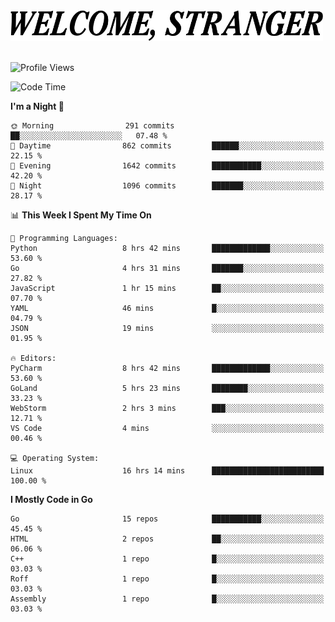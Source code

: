 <div>
  <picture>
    <source media="(prefers-color-scheme: dark)" srcset="./headers/welcome_white.png">
    <img alt="WELCOME, STRANGER" src="./headers/welcome.png" width="500">
  </picture>
</div>

<br>

![Profile Views](https://komarev.com/ghpvc/?username=darleet&color=blue)

<!--START_SECTION:waka-->
![Code Time](http://img.shields.io/badge/Code%20Time-754%20hrs%2056%20mins-blue)

**I'm a Night 🦉** 

```text
🌞 Morning                291 commits         ██░░░░░░░░░░░░░░░░░░░░░░░   07.48 % 
🌆 Daytime                862 commits         ██████░░░░░░░░░░░░░░░░░░░   22.15 % 
🌃 Evening                1642 commits        ███████████░░░░░░░░░░░░░░   42.20 % 
🌙 Night                  1096 commits        ███████░░░░░░░░░░░░░░░░░░   28.17 % 
```


📊 **This Week I Spent My Time On** 

```text
💬 Programming Languages: 
Python                   8 hrs 42 mins       █████████████░░░░░░░░░░░░   53.60 % 
Go                       4 hrs 31 mins       ███████░░░░░░░░░░░░░░░░░░   27.82 % 
JavaScript               1 hr 15 mins        ██░░░░░░░░░░░░░░░░░░░░░░░   07.70 % 
YAML                     46 mins             █░░░░░░░░░░░░░░░░░░░░░░░░   04.79 % 
JSON                     19 mins             ░░░░░░░░░░░░░░░░░░░░░░░░░   01.95 % 

🔥 Editors: 
PyCharm                  8 hrs 42 mins       █████████████░░░░░░░░░░░░   53.60 % 
GoLand                   5 hrs 23 mins       ████████░░░░░░░░░░░░░░░░░   33.23 % 
WebStorm                 2 hrs 3 mins        ███░░░░░░░░░░░░░░░░░░░░░░   12.71 % 
VS Code                  4 mins              ░░░░░░░░░░░░░░░░░░░░░░░░░   00.46 % 

💻 Operating System: 
Linux                    16 hrs 14 mins      █████████████████████████   100.00 % 
```

**I Mostly Code in Go** 

```text
Go                       15 repos            ███████████░░░░░░░░░░░░░░   45.45 % 
HTML                     2 repos             ██░░░░░░░░░░░░░░░░░░░░░░░   06.06 % 
C++                      1 repo              █░░░░░░░░░░░░░░░░░░░░░░░░   03.03 % 
Roff                     1 repo              █░░░░░░░░░░░░░░░░░░░░░░░░   03.03 % 
Assembly                 1 repo              █░░░░░░░░░░░░░░░░░░░░░░░░   03.03 % 
```




<!--END_SECTION:waka-->
